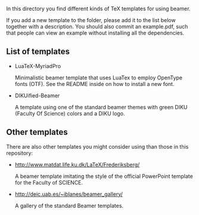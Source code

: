 In this directory you find different kinds of TeX templates for using
beamer.

If you add a new template to the folder, please add it to the list
below together with a description. You should also commit an
example.pdf, such that people can view an example without installing
all the dependencies.

List of templates
-----------------

* LuaTeX-MyriadPro
  
  Minimalistic beamer template that uses LuaTex to employ OpenType
  fonts (OTF). See the README inside on how to install a new font.

* DIKUified-Beamer

  A template using one of the standard beamer themes with green DIKU
  (Faculty Of Science) colors and a DIKU logo.

Other templates
---------------
There are also other templates you might consider using than those
in this repository:

* http://www.matdat.life.ku.dk/LaTeX/Frederiksberg/

  A beamer template imitating the style of the official PowerPoint
  template for the Faculty of SCIENCE.
  
* http://deic.uab.es/~iblanes/beamer_gallery/

  A gallery of the standard Beamer templates.

